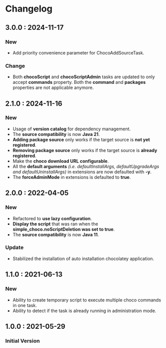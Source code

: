 # Changelog

## 3.0.0 : 2024-11-17

### New

* Add priority convenience parameter for ChocoAddSourceTask.

### Change

* Both **chocoScript** and **chocoScriptAdmin** tasks are updated to only accept **commands** property. Both the **command** and **packages** properties are not applicable anymore.

## 2.1.0 : 2024-11-16

### New

* Usage of **version catalog** for dependency management.
* The **source compatibility** is now **Java 21**.
* **Adding package source** only works if the target source is **not yet registered**.
* **Removing package source** only works if the target source is **already registered**.
* Make the **choco download URL configurable**.
* All the **default arguments** *(i.e. defaultInstallArgs, defaultUpgradeArgs and defaultUninstallArgs)* in extensions are now defaulted with **-y**.
* The **forceAdminMode** in extensions is defaulted to **true**.

## 2.0.0 : 2022-04-05

### New

* Refactored to **use lazy configuration**.
* **Display the script** that was ran when the **simple_choco.noScriptDeletion was set to true**.
* The **source compatibility** is now **Java 11**.

### Update

* Stabilized the installation of auto installation chocolatey application.

## 1.1.0 : 2021-06-13

### New

* Ability to create temporary script to execute multiple choco commands in one task.
* Ability to detect if the task is already running in administration mode.

## 1.0.0 : 2021-05-29

### Initial Version


